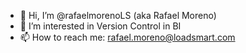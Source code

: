 - 👋 Hi, I’m @rafaelmorenoLS (aka Rafael Moreno)
- 👀 I’m interested in Version Control in BI
- 📫 How to reach me: rafael.moreno@loadsmart.com

<!---
rafaelmorenoLS/rafaelmorenoLS is a ✨ special ✨ repository because its `README.md` (this file) appears on your GitHub profile.
You can click the Preview link to take a look at your changes.
--->
